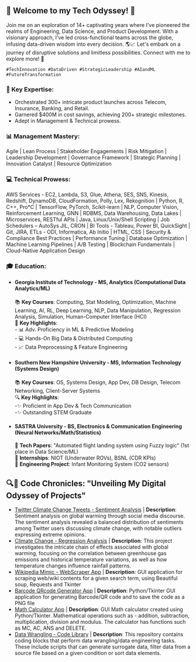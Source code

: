## **🚀 Welcome to my Tech Odyssey! 🌟**

Join me on an exploration of 14+ captivating years where I've pioneered the realms of Engineering, Data Science, and Product Development. With a visionary approach, I've led cross-functional teams across the globe, infusing data-driven wisdom into every decision. 🌎📈 Let's embark on a journey of disruptive solutions and limitless possibilities. Connect with me to explore more! 🚀

    #TechInnovation #DataDriven #StrategicLeadership #AIandML #FutureTransformation
    
### **🔑 Key Expertise:**
- Orchestrated 300+ intricate product launches across Telecom, Insurance, Banking, and Retail.  
- Garnered $400M in cost savings, achieving 200+ strategic milestones.  
- Adept in Management & Technical prowess.  
  
### **📊 Management Mastery:**  
  Agile | Lean Process | Stakeholder Engagements | Risk Mitigation | Leadership Development | Governance Framework | Strategic Planning | Innovation Catalyst | Resource Optimization
  
### **💻 Technical Prowess:**  
  AWS Services - EC2, Lambda, S3, Glue, Athena, SES, SNS, Kinesis, Redshift, DynamoDB, CloudFormation, Polly, Lex, Rekognition | Python, R, C++, Pro*C | TensorFlow, PyTorch, Scikit-learn | NLP, Computer Vision, Reinforcement Learning, GNN | RDBMS, Data     Warehousing, Data Lakes | Microservices, RESTful APIs | Java, Linux/Unix/Shell Scripting | Job Schedulers – AutoSys JIL, CRON | BI Tools - Tableau, Power BI, QuickSight | Git, JIRA, ETLs - ODI, Informatica, Ab Initio | HTML, CSS | Security & Compliance Best Practices | Performance Tuning | Database Optimization | Machine Learning Pipelines | A/B Testing | Blockchain Fundamentals | Cloud-Native Application Design

### **🎓 Education:**

- #### Georgia Institute of Technology - MS, Analytics (Computational Data Analytics/ML)  
    📚 **Key Courses**: Computing, Stat Modeling, Optimization, Machine Learning, AI, RL, Deep Learning, NLP, Data Manipulation, Regression Analysis, Simulation, Human-Computer Interface (HCI)  
    🔹 **Key Highlights**:  
            - 📊 Adv. Proficiency in ML & Predictive Modeling  
            - 💻 Hands-On Big Data & Distributed Computing  
            - 📈 Data Preprocessing & Feature Engineering  
  
- #### Southern New Hampshire University - MS, Information Technology (Systems Design)  
    📚 **Key Courses**: OS, Systems Design, App Dev, DB Design, Telecom Networking, Client-Server Systems  
    🔍 **Key Highlights**:  
            -✨ Proficient in App Dev & Tech Communication  
            -✨ Outstanding STEM Graduate  
   
-  #### SASTRA University - BS, Electronics & Communication Engineering  (Neural Networks/Math/Statistics)
    📄 **Tech Papers**: "Automated flight landing system using Fuzzy logic" (1st place in Data Science/ML)  
    💼 **Internships**: NIOT (Underwater ROVs), BSNL (CDR KPIs)  
    🔌 **Engineering Project**: Infant Monitoring System (CO2 sensors)  

    


                                
## 🔍📜 Code Chronicles: "Unveiling My Digital Odyssey of Projects"
- [Twitter Climate Change Tweets - Sentiment Analysis](https://github.com/mkr302/Twitter_Climate_Change_Tweets-Sentiment_Analysis) | **Description**: Sentiment analysis on global warming through social media discourse. The sentiment analysis revealed a balanced distribution of sentiments among Twitter users discussing climate change, with notable outliers expressing extreme opinions.
- [Climate Change - Regression Analysis](https://github.com/mkr302/Climate_Change-Regression_Analysis) | **Description**: This project investigates the intricate chain of effects associated with global warming, focusing on the correlation between greenhouse gas emissions and historical temperature variations, as well as how temperature changes influence rainfall patterns.
- [Wikipedia Mimic - WebScraper App](https://github.com/mkr302/Wikipedia_Mimic-WebScraper_App) | **Description**: GUI application for scraping web/wiki contents for a given search term, using Beautiful soup, Requests and Tkinter
- [Barcode QRcode Generator App](https://github.com/mkr302/Barcode_QRcode_Generator_App) | **Description**: Python/Tkinter GUI application for generating Barcode/QR code and to save the code as a PNG file
- [Math Calculator App](https://github.com/mkr302/Math_Calculator_App) | **Description**: GUI Math calculator created using Python/Tkinter. Mathematical operations such as - addition, subtraction, multiplication, division and modulus. The calculator has functions such as MC, AC, ANS and DELETE.
- [Data Wrangling - Code Library](https://github.com/mkr302/Data_Wrangling-Code_Library) | **Description**: This repository contains coding blocks that perform data wrangling/data engineering tasks. These include scripts that can generate surrogate data, filter data from a source file based on a given condition or sort data elements.

